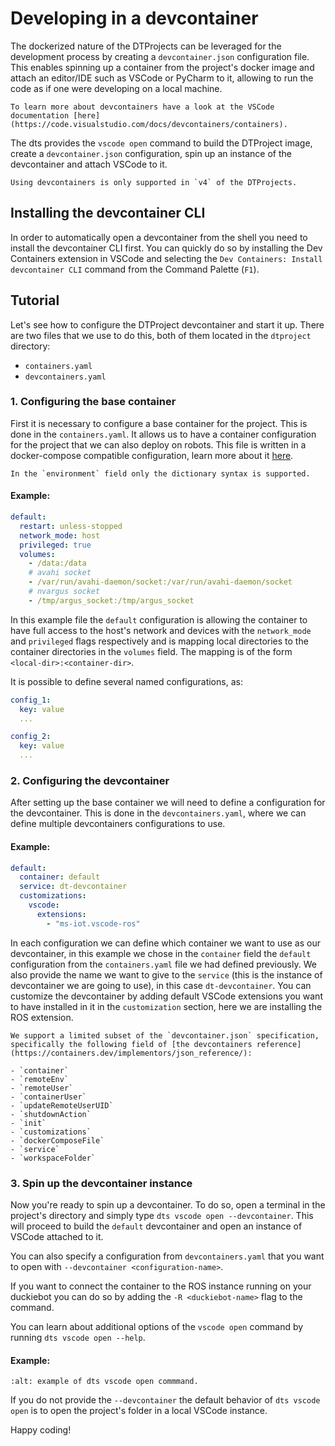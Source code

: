 # Developing in a devcontainer

The dockerized nature of the DTProjects can be leveraged for the development process by creating a `devcontainer.json` configuration file. This enables spinning up a container from the project's docker image and attach an editor/IDE such as VSCode or PyCharm to it, allowing to run the code as if one were developing on a local machine.

```{seealso}
To learn more about devcontainers have a look at the VSCode documentation [here](https://code.visualstudio.com/docs/devcontainers/containers).
```

The dts provides the `vscode open` command to build the DTProject image, create a `devcontainer.json` configuration, spin up an instance of the devcontainer and attach VSCode to it.

```{note}
Using devcontainers is only supported in `v4` of the DTProjects.
```

## Installing the devcontainer CLI

In order to automatically open a devcontainer from the shell you need to install the devcontainer CLI first. You can quickly do so by installing the Dev Containers extension in VSCode and selecting the `Dev Containers: Install devcontainer CLI` command from the Command Palette (`F1`).

## Tutorial

Let's see how to configure the DTProject devcontainer and start it up. There are two files that we use to do this, both of them located in the `dtproject` directory:

- `containers.yaml`
- `devcontainers.yaml`

### 1. Configuring the base container

First it is necessary to configure a base container for the project. This is done in the `containers.yaml`. It allows us to have a container configuration for the project that we can also deploy on robots. This file is written in a docker-compose compatible configuration, learn more about it [here](https://docs.docker.com/compose/compose-file/compose-file-v3/).

```{warning}
In the `environment` field only the dictionary syntax is supported.
```
#### Example:

```yaml
default:
  restart: unless-stopped
  network_mode: host
  privileged: true
  volumes:
    - /data:/data
    # avahi socket
    - /var/run/avahi-daemon/socket:/var/run/avahi-daemon/socket
    # nvargus socket
    - /tmp/argus_socket:/tmp/argus_socket
```

In this example file the `default` configuration is allowing the container to have full access to the host's network and devices with the `network_mode` and `privileged` flags respectively and is mapping local directories to the container directories in the `volumes` field. The mapping is of the form `<local-dir>:<container-dir>`. 

It is possible to define several named configurations, as:

```yaml
config_1:
  key: value
  ...

config_2:
  key: value
  ...
```

### 2. Configuring the devcontainer

After setting up the base container we will need to define a configuration for the devcontainer. This is done in the `devcontainers.yaml`, where we can define multiple devcontainers configurations to use.

#### Example:

```yaml
default:
  container: default
  service: dt-devcontainer
  customizations:
    vscode:
      extensions:
        - "ms-iot.vscode-ros"
```

In each configuration we can define which container we want to use as our devcontainer, in this example we chose in the `container` field the `default` configuration from the `containers.yaml` file we had defined previously. We also provide the name we want to give to the `service` (this is the instance of devcontainer we are going to use), in this case `dt-devcontainer`.
You can customize the devcontainer by adding default VSCode extensions you want to have installed in it in the `customization` section, here we are installing the ROS extension.

```{note}
We support a limited subset of the `devcontainer.json` specification, specifically the following field of [the devcontainers reference](https://containers.dev/implementors/json_reference/):

- `container`
- `remoteEnv`
- `remoteUser`
- `containerUser`
- `updateRemoteUserUID`
- `shutdownAction`
- `init`
- `customizations`
- `dockerComposeFile`
- `service`
- `workspaceFolder`
```

### 3. Spin up the devcontainer instance

Now you're ready to spin up a devcontainer. To do so, open a terminal in the project's directory and simply type `dts vscode open --devcontainer`. This will proceed to build the `default` devcontainer and open an instance of VSCode attached to it. 

You can also specify a configuration from `devcontainers.yaml` that you want to open with `--devcontainer <configuration-name>`.

If you want to connect the container to the ROS instance running on your duckiebot you can do so by adding the `-R <duckiebot-name>` flag to the command.

You can learn about additional options of the `vscode open` command by running `dts vscode open --help`.

#### Example:

```{vimeo} 893342004
:alt: example of dts vscode open commmand.
```

If you do not provide the `--devcontainer` the default behavior of `dts vscode open` is to open the project's folder in a local VSCode instance.

Happy coding!
